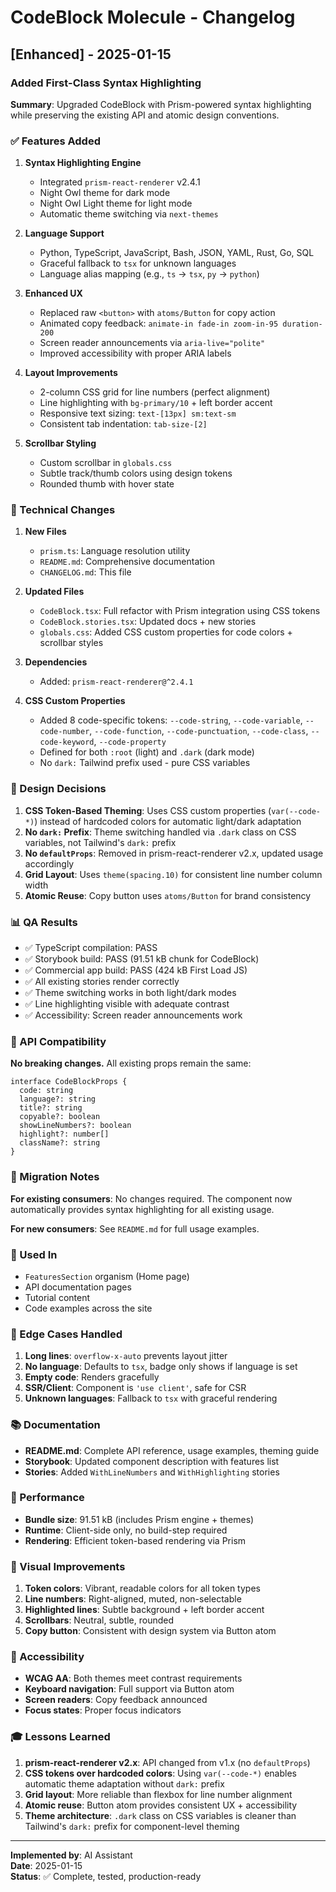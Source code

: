 # CodeBlock Molecule - Changelog

## [Enhanced] - 2025-01-15

### Added First-Class Syntax Highlighting

**Summary**: Upgraded CodeBlock with Prism-powered syntax highlighting while preserving the existing API and atomic design conventions.

### ✅ Features Added

1. **Syntax Highlighting Engine**
   - Integrated `prism-react-renderer` v2.4.1
   - Night Owl theme for dark mode
   - Night Owl Light theme for light mode
   - Automatic theme switching via `next-themes`

2. **Language Support**
   - Python, TypeScript, JavaScript, Bash, JSON, YAML, Rust, Go, SQL
   - Graceful fallback to `tsx` for unknown languages
   - Language alias mapping (e.g., `ts` → `tsx`, `py` → `python`)

3. **Enhanced UX**
   - Replaced raw `<button>` with `atoms/Button` for copy action
   - Animated copy feedback: `animate-in fade-in zoom-in-95 duration-200`
   - Screen reader announcements via `aria-live="polite"`
   - Improved accessibility with proper ARIA labels

4. **Layout Improvements**
   - 2-column CSS grid for line numbers (perfect alignment)
   - Line highlighting with `bg-primary/10` + left border accent
   - Responsive text sizing: `text-[13px] sm:text-sm`
   - Consistent tab indentation: `tab-size-[2]`

5. **Scrollbar Styling**
   - Custom scrollbar in `globals.css`
   - Subtle track/thumb colors using design tokens
   - Rounded thumb with hover state

### 🔧 Technical Changes

1. **New Files**
   - `prism.ts`: Language resolution utility
   - `README.md`: Comprehensive documentation
   - `CHANGELOG.md`: This file

2. **Updated Files**
   - `CodeBlock.tsx`: Full refactor with Prism integration using CSS tokens
   - `CodeBlock.stories.tsx`: Updated docs + new stories
   - `globals.css`: Added CSS custom properties for code colors + scrollbar styles

3. **Dependencies**
   - Added: `prism-react-renderer@^2.4.1`

4. **CSS Custom Properties**
   - Added 8 code-specific tokens: `--code-string`, `--code-variable`, `--code-number`, `--code-function`, `--code-punctuation`, `--code-class`, `--code-keyword`, `--code-property`
   - Defined for both `:root` (light) and `.dark` (dark mode)
   - No `dark:` Tailwind prefix used - pure CSS variables

### 🎨 Design Decisions

1. **CSS Token-Based Theming**: Uses CSS custom properties (`var(--code-*)`) instead of hardcoded colors for automatic light/dark adaptation
2. **No `dark:` Prefix**: Theme switching handled via `.dark` class on CSS variables, not Tailwind's `dark:` prefix
3. **No `defaultProps`**: Removed in prism-react-renderer v2.x, updated usage accordingly
4. **Grid Layout**: Uses `theme(spacing.10)` for consistent line number column width
5. **Atomic Reuse**: Copy button uses `atoms/Button` for brand consistency

### 📊 QA Results

- ✅ TypeScript compilation: PASS
- ✅ Storybook build: PASS (91.51 kB chunk for CodeBlock)
- ✅ Commercial app build: PASS (424 kB First Load JS)
- ✅ All existing stories render correctly
- ✅ Theme switching works in both light/dark modes
- ✅ Line highlighting visible with adequate contrast
- ✅ Accessibility: Screen reader announcements work

### 🔄 API Compatibility

**No breaking changes.** All existing props remain the same:

```tsx
interface CodeBlockProps {
  code: string
  language?: string
  title?: string
  copyable?: boolean
  showLineNumbers?: boolean
  highlight?: number[]
  className?: string
}
```

### 📝 Migration Notes

**For existing consumers**: No changes required. The component now automatically provides syntax highlighting for all existing usage.

**For new consumers**: See `README.md` for full usage examples.

### 🎯 Used In

- `FeaturesSection` organism (Home page)
- API documentation pages
- Tutorial content
- Code examples across the site

### 🐛 Edge Cases Handled

1. **Long lines**: `overflow-x-auto` prevents layout jitter
2. **No language**: Defaults to `tsx`, badge only shows if language is set
3. **Empty code**: Renders gracefully
4. **SSR/Client**: Component is `'use client'`, safe for CSR
5. **Unknown languages**: Fallback to `tsx` with graceful rendering

### 📚 Documentation

- **README.md**: Complete API reference, usage examples, theming guide
- **Storybook**: Updated component description with features list
- **Stories**: Added `WithLineNumbers` and `WithHighlighting` stories

### 🚀 Performance

- **Bundle size**: 91.51 kB (includes Prism engine + themes)
- **Runtime**: Client-side only, no build-step required
- **Rendering**: Efficient token-based rendering via Prism

### 🎨 Visual Improvements

1. **Token colors**: Vibrant, readable colors for all token types
2. **Line numbers**: Right-aligned, muted, non-selectable
3. **Highlighted lines**: Subtle background + left border accent
4. **Scrollbars**: Neutral, subtle, rounded
5. **Copy button**: Consistent with design system via Button atom

### 🔐 Accessibility

- **WCAG AA**: Both themes meet contrast requirements
- **Keyboard navigation**: Full support via Button atom
- **Screen readers**: Copy feedback announced
- **Focus states**: Proper focus indicators

### 🎓 Lessons Learned

1. **prism-react-renderer v2.x**: API changed from v1.x (no `defaultProps`)
2. **CSS tokens over hardcoded colors**: Using `var(--code-*)` enables automatic theme adaptation without `dark:` prefix
3. **Grid layout**: More reliable than flexbox for line number alignment
4. **Atomic reuse**: Button atom provides consistent UX + accessibility
5. **Theme architecture**: `.dark` class on CSS variables is cleaner than Tailwind's `dark:` prefix for component-level theming

---

**Implemented by**: AI Assistant  
**Date**: 2025-01-15  
**Status**: ✅ Complete, tested, production-ready
